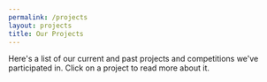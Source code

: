 ```yaml
---
permalink: /projects
layout: projects
title: Our Projects
---
```


Here's a list of our current and past projects and competitions we've participated in. Click on a project to read more about it.